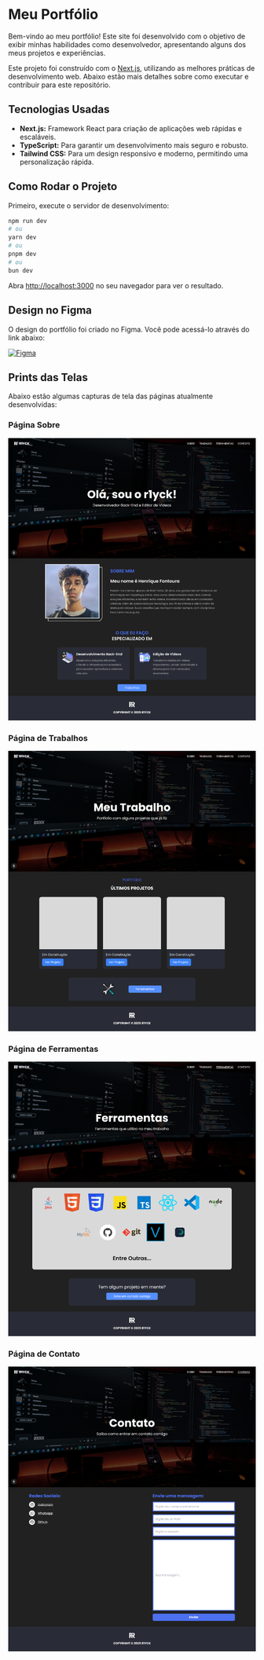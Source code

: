 # Meu Portfólio

Bem-vindo ao meu portfólio! Este site foi desenvolvido com o objetivo de exibir minhas habilidades como desenvolvedor, apresentando alguns dos meus projetos e experiências.

Este projeto foi construído com o [Next.js](https://nextjs.org), utilizando as melhores práticas de desenvolvimento web. Abaixo estão mais detalhes sobre como executar e contribuir para este repositório.

## Tecnologias Usadas

- **Next.js:** Framework React para criação de aplicações web rápidas e escaláveis.
- **TypeScript:** Para garantir um desenvolvimento mais seguro e robusto.
- **Tailwind CSS:** Para um design responsivo e moderno, permitindo uma personalização rápida.

## Como Rodar o Projeto

Primeiro, execute o servidor de desenvolvimento:

```bash
npm run dev
# ou
yarn dev
# ou
pnpm dev
# ou
bun dev
```

Abra [http://localhost:3000](http://localhost:3000) no seu navegador para ver o resultado.

## Design no Figma

O design do portfólio foi criado no Figma. Você pode acessá-lo através do link abaixo:

[![Figma](https://img.shields.io/badge/Acessar%20Figma-blue?style=for-the-badge&logo=figma)](https://www.figma.com/design/v3hrZp1yxijs2HpuHl6WEj/Portfolio?node-id=0-1&p=f&t=ahqaDOjWYcetdyhd-0)

## Prints das Telas

Abaixo estão algumas capturas de tela das páginas atualmente desenvolvidas:

### Página Sobre
![About Page](public/assets/aboutPage.png)

### Página de Trabalhos
![Work Page](public/assets/workPage.png)

### Página de Ferramentas
![Tools Page](public/assets/toolsPage.png)

### Página de Contato
![Contact Page](public/assets/contactPage.png)


